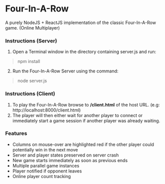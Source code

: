 # Four-In-A-Row
A purely NodeJS + ReactJS implementation of the classic Four-In-A-Row game. (Online Multiplayer)
### Instructions (Server)
1. Open a Terminal window in the directory containing server.js and run:
> npm install
2. Run the Four-In-A-Row Server using the command:
> node server.js
### Instructions (Client)
1. To play the Four-In-A-Row browse to **/client.html** of the host URL. (e.g: http://localhost:8000/client.html)
2. The player will then either wait for another player to connect or immediately start a game session if another player was already waiting.
### Features
- Columns on mouse-over are highlighted red if the other player could potentially win in the next move
- Server and player states preserved on server crash
- New game starts immediately as soon as previous ends
- Multiple parallel game instances
- Player notified if opponent leaves
- Online player count tracking